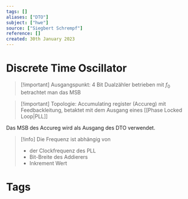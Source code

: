 ```yaml
---
tags: []
aliases: ["DTO"]
subject: ["hwe"]
source: ["Siegbert Schrempf"]
reference: []
created: 30th January 2023
---
```


# Discrete Time Oscillator

> [!important] Ausgangspunkt:
> 4 Bit Dualzähler betrieben mit $f_{0}$ betrachtet man das MSB


> [!important] Topologie:
> Accumulating register (Accureg) mit Feedbackleitung, betaktet mit dem Ausgang eines [[Phase Locked Loop|PLL]]



Das MSB des Accureg wird als Ausgang des DTO verwendet.

> [!info] Die Frequenz ist abhängig von
> - der Clockfrequenz des PLL
> - Bit-Breite des Addierers
> - Inkrement Wert



# Tags